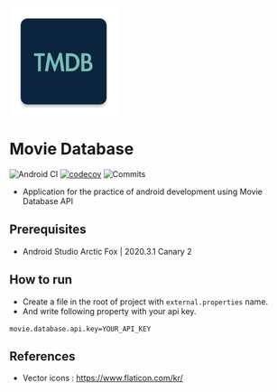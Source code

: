 ![logo](arts/logo.png)

# Movie Database
![Android CI](https://github.com/hide1202/MovieDatabase/workflows/Android%20CI/badge.svg?branch=develop)
[![codecov](https://codecov.io/gh/hide1202/MovieDatabase/branch/develop/graph/badge.svg)](https://codecov.io/gh/hide1202/MovieDatabase)
![Commits](https://img.shields.io/github/commit-activity/w/hide1202/MovieDatabase)

- Application for the practice of android development using Movie Database API

## Prerequisites
- Android Studio Arctic Fox | 2020.3.1 Canary 2

## How to run
- Create a file in the root of project with `external.properties` name.
- And write following property with your api key.

```
movie.database.api.key=YOUR_API_KEY
```

## References
- Vector icons : https://www.flaticon.com/kr/
